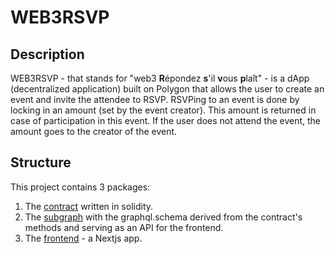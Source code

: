 # WEB3RSVP 

## Description

WEB3RSVP - that stands for "web3 **R**épondez **s**'il **v**ous **p**laît" - is a dApp (decentralized application) built on Polygon that allows the user to create an event and invite the attendee to RSVP. RSVPing to an event is done by locking in an amount (set by the event creator). This amount is returned in case of participation in this event. If the user does not attend the event, the amount goes to the creator of the event.

## Structure

This project contains 3 packages:
1. The [contract](https://github.com/PaoloCalzone/web3rsvp/tree/main/contracts) written in solidity.
2. The [subgraph](https://github.com/PaoloCalzone/web3rsvp/tree/main/subgraph) with the graphql.schema derived from the contract's methods and serving as an API for the frontend.
3. The [frontend](https://github.com/PaoloCalzone/web3rsvp/tree/main/frontend) - a Nextjs app.
